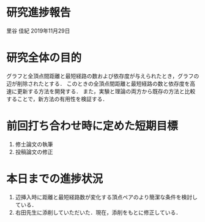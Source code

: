 研究進捗報告
================
里谷 佳紀
2019年11月29日







# 研究全体の目的

グラフと全頂点間距離と最短経路の数および依存度が与えられたとき，グラフの辺が削除されたとする．
このときの全頂点間距離と最短経路の数と依存度を高速に更新する方法を開発する．
また，実験と理論の両方から既存の方法と比較することで，新方法の有用性を検証する．

# 前回打ち合わせ時に定めた短期目標

1.  修士論文の執筆
2.  投稿論文の修正

# 本日までの進捗状況

1.  辺挿入時に距離と最短経路数が変化する頂点ペアのより簡潔な条件を検討している．
2.  右田先生に添削していただいた．現在，添削をもとに修正している．
